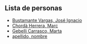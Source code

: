 ## Lista de personas

- [Bustamante Vargas, José Ignacio](Personas/jose.ignacio.bustamante.md)
- [Chordà Herrera, Marc](Personas/marc.chorda.md)
- [Gebelli Carrasco, Marta](Personas/marta.gebelli.md)
- [apellido, nombre](Personas/nombre.apellido.md)

